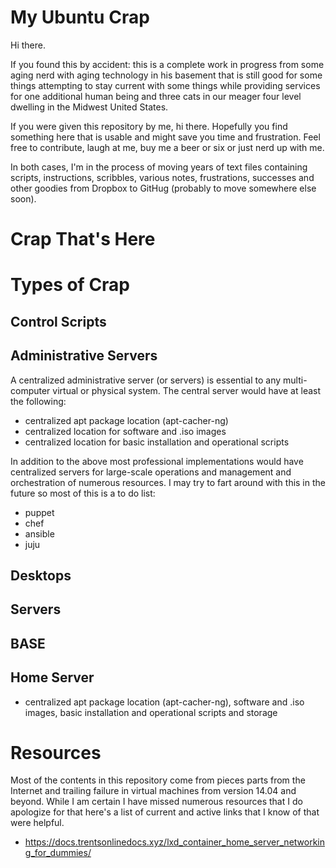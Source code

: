 # My Ubuntu Crap

Hi there.

If you found this by accident: this is a complete work in progress from some aging nerd with aging technology in his basement that is still good for some things attempting to stay current with some things while providing services for one additional human being and three cats in our meager four level dwelling in the Midwest United States.

If you were given this repository by me, hi there. Hopefully you find something here that is usable and might save you time and frustration. Feel free to contribute, laugh at me, buy me a beer or six or just nerd up with me.

In both cases, I'm in the process of moving years of text files containing scripts, instructions, scribbles, various notes, frustrations, successes and other goodies from Dropbox to GitHug (probably to move somewhere else soon).

# Crap That's Here

# Types of Crap

## Control Scripts

## Administrative Servers

A centralized administrative server (or servers) is essential to any multi-computer virtual or physical system. The central server would have at least the following:

* centralized apt package location (apt-cacher-ng)
* centralized location for software and .iso images
* centralized location for basic installation and operational scripts

In addition to the above most professional implementations would have centralized servers for large-scale operations and management and orchestration of numerous resources. I may try to fart around with this in the future so most of this is a to do list:

* puppet
* chef
* ansible
* juju

## Desktops


## Servers

## BASE

## Home Server

* centralized apt package location (apt-cacher-ng), software and .iso images, basic installation and operational scripts and storage


# Resources
Most of the contents in this repository come from pieces parts from the Internet and trailing failure in virtual machines from version 14.04 and beyond. While I am certain I have missed numerous resources that I do apologize for that here's a list of current and active links that I know of that were helpful.

* https://docs.trentsonlinedocs.xyz/lxd_container_home_server_networking_for_dummies/
